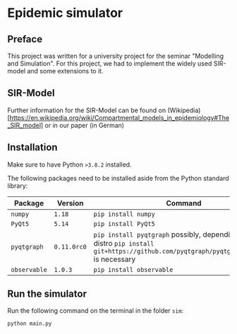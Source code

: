 # Epidemic simulator

## Preface
This project was written for a university project for the seminar "Modelling and Simulation". For this project, we had to implement the widely used SIR-model and some extensions to it.

## SIR-Model 
Further information for the SIR-Model can be found on (Wikipedia)[https://en.wikipedia.org/wiki/Compartmental_models_in_epidemiology#The_SIR_model] or in our paper (in German)

## Installation

Make sure to have Python `>3.8.2` installed.

The following packages need to be installed aside from the Python standard library:

| Package | Version | Command |
| --- | --- | --- |
| `numpy` | `1.18` | `pip install numpy` |
| `PyQt5` | `5.14` | `pip install PyQt5` |
| `pyqtgraph` | `0.11.0rc0` | `pip install pyqtgraph` possibly, depending on the distro `pip install git+https://github.com/pyqtgraph/pyqtgraph@develop` is necessary |
| `observable` | `1.0.3` | `pip install observable` |

## Run the simulator

Run the following command on the terminal in the folder `sim`:

```bash
python main.py
```
